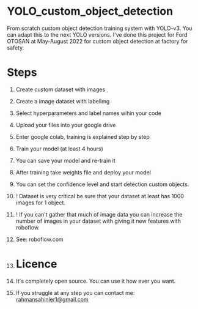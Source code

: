 # YOLO_custom_object_detection
From scratch custom object detection training system with YOLO-v3. You can adapt this to the next YOLO versions.
I've done this project for Ford OTOSAN at May-August 2022 for custom object detection at factory for safety.

# Steps
1. Create custom dataset with images
2. Create a image dataset with labelImg
3. Select hyperparameters and label names wihin your code
4. Upload your files into your google drive
5. Enter google colab, training is explained step by step
6. Train your model (at least 4 hours)
7. You can save your model and re-train it
8. After training take weights file and deploy your model
9. You can set the confidence level and start detection custom objects.
10. ! Dataset is very critical be sure that your dataset at least has 1000 images for 1 object.
11. ! If you can't gather that much of image data you can increase the number of images in your dataset with giving it new features with roboflow.
12. See: roboflow.com

13. # Licence
14. It's completely open source. You can use it how ever you want.
15. If you struggle at any step you can contact me: rahmansahinler1@gmail.com
